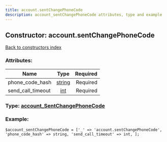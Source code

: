 ```yaml
---
title: account.sentChangePhoneCode
description: account_sentChangePhoneCode attributes, type and example
---
```

## Constructor: account.sentChangePhoneCode  
[Back to constructors index](index.md)



### Attributes:

| Name     |    Type       | Required |
|----------|:-------------:|---------:|
|phone\_code\_hash|[string](../types/string.md) | Required|
|send\_call\_timeout|[int](../types/int.md) | Required|



### Type: [account\_SentChangePhoneCode](../types/account_SentChangePhoneCode.md)


### Example:

```
$account_sentChangePhoneCode = ['_' => 'account.sentChangePhoneCode', 'phone_code_hash' => string, 'send_call_timeout' => int, ];
```  

